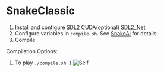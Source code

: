 # SnakeClassic

1. Install and configure <a href="https://wiki.libsdl.org/Installation" target="_blank">SDL2</a>&nbsp;<a
    href="https://developer.nvidia.com/cuda-downloads" target="_blank">CUDA</a>(optional)&nbsp;<a
    href="https://www.libsdl.org/projects/SDL_net/" target="_blank">SDL2_Net</a>
2. Configure variables in ``compile.sh``. See <a href="https://mahir1010.github.io/SnakeAI/" target="_blank">SnakeAI</a> for details.
3. Compile


Compilation Options:
1. To play ```./compile.sh 1```
![Self](https://raw.githubusercontent.com/mahir1010/SnakeClassic/screenshot/SnakeClassic.gif)
